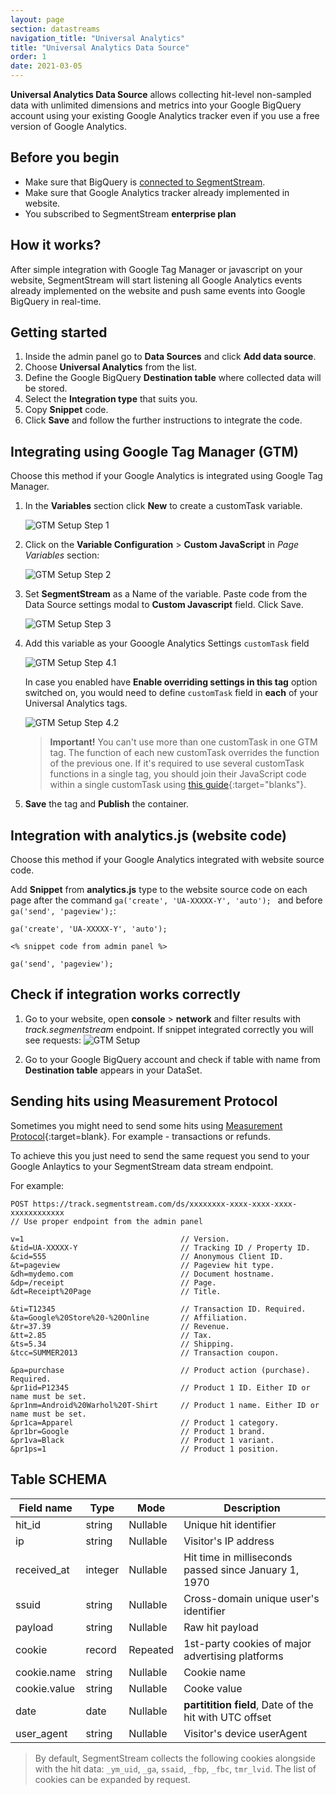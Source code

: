```yaml
---
layout: page
section: datastreams
navigation_title: "Universal Analytics"
title: "Universal Analytics Data Source"
order: 1
date: 2021-03-05
---
```


**Universal Analytics Data Source** allows collecting hit-level non-sampled data with unlimited dimensions and metrics into your Google BigQuery account using your existing Google Analytics tracker even if you use a free version of Google Analytics.

## Before you begin

- Make sure that BigQuery is [connected to SegmentStream](/bigquery/connecting-bigquery).
- Make sure that Google Analytics tracker already implemented in website.
- You subscribed to SegmentStream **enterprise plan**

## How it works?

After simple integration with Google Tag Manager or javascript on your website, SegmentStream will start listening all Google Analytics events already implemented on the website and push same events into Google BigQuery in real-time.

## Getting started

1. Inside the admin panel go to **Data Sources** and click **Add data source**.
2. Choose **Universal Analytics** from the list.
3. Define the Google BigQuery **Destination table** where collected data will be stored.
4. Select the **Integration type** that suits you.
5. Copy **Snippet** code.
6. Click **Save** and follow the further instructions to integrate the code.

## Integrating using Google Tag Manager (GTM)

Choose this method if your Google Analytics is integrated using Google Tag Manager.

1. In the **Variables** section click **New** to create a customTask variable.

    ![GTM Setup Step 1](/img/datastreams/ua-gtm-1.png)

2. Click on the **Variable Configuration** > **Custom JavaScript** in *Page Variables* section:

    ![GTM Setup Step 2](/img/datastreams/ua-gtm-2.png)

3. Set **SegmentStream** as a Name of the variable. Paste code from the Data Source settings modal to **Custom Javascript** field. Click Save.

    ![GTM Setup Step 3](/img/datastreams/ua-gtm-3.png)

4. Add this variable as your Gooogle Analytics Settings `customTask` field

    ![GTM Setup Step 4.1](/img/datastreams/ua-gtm-4.png?v2)

    In case you enabled have **Enable overriding settings in this tag** option switched on, you would need to define `customTask` field in **each** of your Universal Analytics tags.

    ![GTM Setup Step 4.2](/img/datastreams/ua-gtm-4-2.png)

    > **Important!** You can't use more than one customTask in one GTM tag. The function of each new customTask overrides the function of the previous one. If it's required to use several customTask functions in a single tag, you should join their JavaScript code within a single customTask using [this guide](/guides/combining-custom-tasks){:target="blanks"}.



5. **Save** the tag and **Publish** the container.

## Integration with analytics.js (website code)

Choose this method if your Google Analytics integrated with website source code.

Add **Snippet** from **analytics.js** type to the website source code on each page after the command ```ga('create', 'UA-XXXXX-Y', 'auto'); ``` and before ```ga('send', 'pageview');```:

    ga('create', 'UA-XXXXX-Y', 'auto');

    <% snippet code from admin panel %>

    ga('send', 'pageview');

## Check if integration works correctly

1. Go to your website, open **console** > **network** and filter results with *track.segmentstream* endpoint. If snippet integrated correctly you will see requests:
    ![GTM Setup](/img/datastreams/datastreams-check.png)

2. Go to your Google BigQuery account and check if table with name from **Destination table** appears in your DataSet.

## Sending hits using Measurement Protocol

Sometimes you might need to send some hits using [Measurement Protocol](https://developers.google.com/analytics/devguides/collection/protocol/v1/devguide){:target=blank}. For example - transactions or refunds.

To achieve this you just need to send the same request you send to your Google Anlaytics to your SegmentStream data stream endpoint.

For example:

```
POST https://track.segmentstream.com/ds/xxxxxxxx-xxxx-xxxx-xxxx-xxxxxxxxxxxx
// Use proper endpoint from the admin panel

v=1                                   // Version.
&tid=UA-XXXXX-Y                       // Tracking ID / Property ID.
&cid=555                              // Anonymous Client ID.
&t=pageview                           // Pageview hit type.
&dh=mydemo.com                        // Document hostname.
&dp=/receipt                          // Page.
&dt=Receipt%20Page                    // Title.

&ti=T12345                            // Transaction ID. Required.
&ta=Google%20Store%20-%20Online       // Affiliation.
&tr=37.39                             // Revenue.
&tt=2.85                              // Tax.
&ts=5.34                              // Shipping.
&tcc=SUMMER2013                       // Transaction coupon.

&pa=purchase                          // Product action (purchase). Required.
&pr1id=P12345                         // Product 1 ID. Either ID or name must be set.
&pr1nm=Android%20Warhol%20T-Shirt     // Product 1 name. Either ID or name must be set.
&pr1ca=Apparel                        // Product 1 category.
&pr1br=Google                         // Product 1 brand.
&pr1va=Black                          // Product 1 variant.
&pr1ps=1                              // Product 1 position.
```

## Table SCHEMA

Field name|Type|Mode|Description
---|---|---|---
hit_id|string|Nullable|Unique hit identifier
ip|string| Nullable|Visitor's IP address
received_at|integer|Nullable|Hit time in milliseconds passed since January 1, 1970
ssuid|string|Nullable|Cross-domain unique user's identifier
payload|string|Nullable|Raw hit payload
cookie|record|Repeated|1st-party cookies of major advertising platforms
cookie.name|string|Nullable|Cookie name
cookie.value|string|Nullable|Cooke value
date|date|Nullable|**partitition field**,	Date of the hit with UTC offset
user_agent|string|Nullable|Visitor's device userAgent

>By default, SegmentStream collects the following cookies alongside with the hit data: `_ym_uid`, `_ga`, `ssaid`, `_fbp`, `_fbc`, `tmr_lvid`. The list of cookies can be expanded by request.
